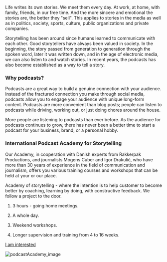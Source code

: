---
---
Life writes its own stories. We meet them every day. At work, at home, with family, friends, in our free time. And the more sincere and emotional the stories are, the better they "sell". This applies to stories in the media as well as in politics, society, sports, culture, public organizations and private companies.

Storytelling has been around since humans learned to communicate with each other. Good storytellers have always been valued in society. In the beginning, the story passed from generation to generation through the spoken word, later it was written down, and in the age of electronic media, we can also listen to and watch stories. In recent years, the podcasts has also become established as a way to tell a story.

### Why podcasts?

Podcasts are a great way to build a genuine connection with your audience. Instead of the fractured connection you make through social media, podcasts allow you to engage your audience with unique long-form content. Podcasts are more convenient than blog posts; people can listen to podcasts while driving, working out, or just doing chores around the house. 

More people are listening to podcasts than ever before. As the audience for podcasts continues to grow, there has never been a better time to start a podcast for your business, brand, or a personal hobby.

### International Podcast Academy for Storytelling

Our Academy, in cooperation with Danish experts from Rakkerpak Productions, and journalists Mogens Cuber and Igor Drakulić, who have more than 30 years of experience in the field of communication and journalism, offers you various training courses and workshops that can be held at your or our place. 

Academy of storytelling - where the intention is to help customer to become better by coaching, learning by doing, with constructive feedback. We follow a project to the door.

1) 3 hours - going home meetings.

2) A whole day.

3) Weekend workshops.

4) Longer supervision and training from 4 to 16 weeks.

<a href="mailto:igor@lokatur.si">I am interested</a>

![podcastAcademy_image](/assets/podcastAcademy.jpg)
